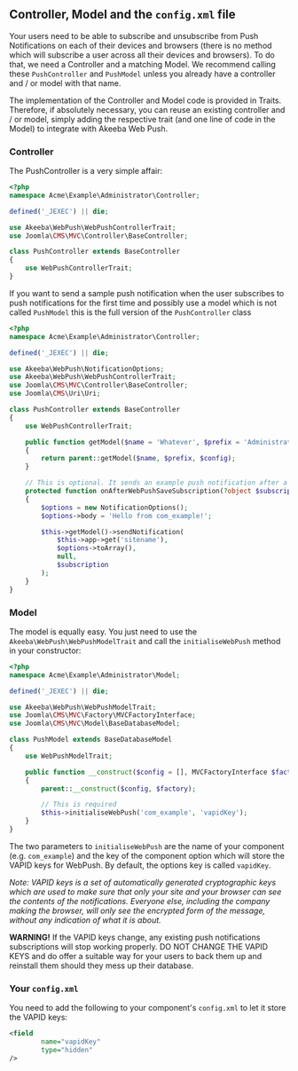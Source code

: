 ## Controller, Model and the `config.xml` file

Your users need to be able to subscribe and unsubscribe from Push Notifications on each of their devices and browsers (there is no method which will subscribe a user across all their devices and browsers). To do that, we need a Controller and a matching Model. We recommend calling these `PushController` and `PushModel` unless you already have a controller and / or model with that name.

The implementation of the Controller and Model code is provided in Traits. Therefore, if absolutely necessary, you can reuse an existing controller and / or model, simply adding the respective trait (and one line of code in the Model) to integrate with Akeeba Web Push.

### Controller

The PushController is a very simple affair:

```php
<?php
namespace Acme\Example\Administrator\Controller;

defined('_JEXEC') || die;

use Akeeba\WebPush\WebPushControllerTrait;
use Joomla\CMS\MVC\Controller\BaseController;

class PushController extends BaseController
{
	use WebPushControllerTrait;
}
```

If you want to send a sample push notification when the user subscribes to push notifications for the first time and possibly use a model which is not called `PushModel` this is the full version of the `PushController` class

```php
<?php
namespace Acme\Example\Administrator\Controller;

defined('_JEXEC') || die;

use Akeeba\WebPush\NotificationOptions;
use Akeeba\WebPush\WebPushControllerTrait;
use Joomla\CMS\MVC\Controller\BaseController;
use Joomla\CMS\Uri\Uri;

class PushController extends BaseController
{
	use WebPushControllerTrait;

	public function getModel($name = 'Whatever', $prefix = 'Administrator', $config = [])
	{
		return parent::getModel($name, $prefix, $config);
	}

    // This is optional. It sends an example push notification after a browser is subscribed to Web Push.
	protected function onAfterWebPushSaveSubscription(?object $subscription)
	{
		$options = new NotificationOptions();
		$options->body = 'Hello from com_example!';

		$this->getModel()->sendNotification(
			$this->app->get('sitename'),
			$options->toArray(),
			null,
			$subscription
		);
	}
}
```

### Model

The model is equally easy. You just need to use the `Akeeba\WebPush\WebPushModelTrait` and call the `initialiseWebPush` method in your constructor:

```php
<?php
namespace Acme\Example\Administrator\Model;

defined('_JEXEC') || die;

use Akeeba\WebPush\WebPushModelTrait;
use Joomla\CMS\MVC\Factory\MVCFactoryInterface;
use Joomla\CMS\MVC\Model\BaseDatabaseModel;

class PushModel extends BaseDatabaseModel
{
	use WebPushModelTrait;

	public function __construct($config = [], MVCFactoryInterface $factory = null)
	{
		parent::__construct($config, $factory);

        // This is required
		$this->initialiseWebPush('com_example', 'vapidKey');
	}
}
```

The two parameters to `initialiseWebPush` are the name of your component (e.g. `com_example`) and the key of the component option which will store the VAPID keys for WebPush. By default, the options key is called `vapidKey`.

_Note: VAPID keys is a set of automatically generated cryptographic keys which are used to make sure that only your site and your browser can see the contents of the notifications. Everyone else, including the company making the browser, will only see the encrypted form of the message, without any indication of what it is about._

**WARNING!** If the VAPID keys change, any existing push notifications subscriptions will stop working properly. DO NOT CHANGE THE VAPID KEYS and do offer a suitable way for your users to back them up and reinstall them should they mess up their database.

### Your `config.xml`

You need to add the following to your component's `config.xml` to let it store the VAPID keys:

```xml
<field
        name="vapidKey"
        type="hidden"
/>
```